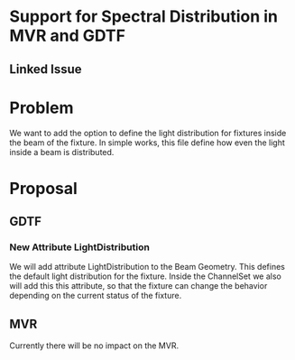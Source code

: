 # Support for Spectral Distribution in MVR and GDTF

## Linked Issue


# Problem

We want to add the option to define the light distribution for fixtures inside the beam of the fixture. In simple works, this file define how even the light inside a beam is distributed.

# Proposal


## GDTF

### New Attribute LightDistribution

We will add attribute LightDistribution to the Beam Geometry. This defines the default light distribution for the fixture. 
Inside the ChannelSet we also will add this this attribute, so that the fixture can change the behavior depending on the current status of the fixture. 



## MVR

Currently there will be no impact on the MVR.


